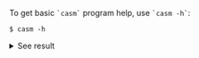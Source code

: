 To get basic `` `casm` `` program help, use `` `casm -h` ``:
```
$ casm -h
```
<details><summary markdown="span">See result</summary>

```
$ casm -h

~~~ Error loading casm libraries ~~~
find_executable('ccasm'): None
Could not find 'ccasm' executable. CASM is not installed on your PATH.
Install CASM if it is not installed, or update your PATH, or set LIBCASM to the location of libcasm.

Could not find libcasm. Please check your installation.
```
</details>
<br>
